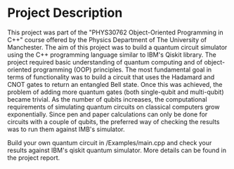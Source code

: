 # Project Description

This project was part of the "PHYS30762 Object-Oriented Programming in C++" course offered by the Physics Department of The University of Manchester. The aim of this project was to build a quantum circuit simulator using the C++ programming language similar to IBM's Qiskit library. The project required basic understanding of quantum computing and of object-oriented programming (OOP) principles. The most fundamental goal in terms of functionality was to build a circuit that uses the Hadamard and CNOT gates to return an entangled Bell state. Once this was achieved, the problem of adding more quantum gates (both single-qubit and multi-qubit) became trivial. As the number of qubits increases, the computational requirements of simulating quantum circuits on classical computers grow exponentially. Since pen and paper calculations can only be done for circuits with a couple of qubits, the preferred way of checking the results was to run them against IMB's simulator.

Build your own quantum circuit in /Examples/main.cpp and check your results against IBM's qiskit quantum simulator. More details can be found in the project report.
